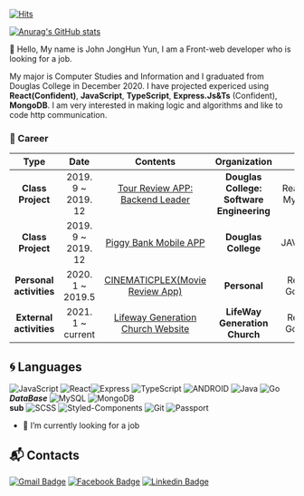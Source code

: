 

[![Hits](https://hits.seeyoufarm.com/api/count/incr/badge.svg?url=https%3A%2F%2Fgithub.com%2Fjohnyun930&count_bg=%23778BE9&title_bg=%238C8C75&icon=javascript.svg&icon_color=%23E7B317&title=hits&edge_flat=false)](https://hits.seeyoufarm.com)

[![Anurag's GitHub stats](https://github-readme-stats.vercel.app/api?username=johnyun930)](https://github.com/anuraghazra/github-readme-stats)

👋 Hello, My name is John JongHun Yun, I am a Front-web developer who is looking for a job.

My major is Computer Studies and Information and I graduated from Douglas College in December 2020. I have projected expericed using **React(Confident)**, **JavaScript**, **TypeScript**, **Express.Js&Ts** (Confident), **MongoDB**. I am very interested in making logic and algorithms and like to code http communication.

### :purple_heart: Career

| **Type** | **Date** | **Contents** | **Organization** | **Stack** |
|:--------:|:--------:|:--------:|:--------:|:--------:|
| **Class Project** | 2019. 9 ~ 2019. 12 | [Tour Review APP: Backend Leader](https://github.com/johnyun930/Tour-Review-Web-App "github link" )| **Douglas College: Software Engineering** |React, Express,  MySql, Node.js|
| **Class Project** | 2019. 9 ~ 2019. 12 | [Piggy Bank Mobile APP](https://github.com/johnyun930/PiggyBank-Android-Project- "github link") | **Douglas College** |  JAVA&&Android|
| **Personal activities** | 2020. 1 ~ 2019.5 | [CINEMATICPLEX(Movie Review App)](https://github.com/johnyun930/CinematicPlex "github link") | **Personal** |React, SCSS, Go, MongoDB |
| **External activities** | 2021. 1 ~ current | [Lifeway Generation Church Website](https://lifewaygen.ga "Welcome to Lifeway Generation Church")  | **LifeWay Generation Church** |React, SCSS, Go, MongoDB 


## :cyclone: Languages
![JavaScript](https://img.shields.io/badge/JS-%E2%98%85%E2%98%85%E2%98%85%E2%98%85%E2%98%86-0696D7?style=plastic&logo=JavaScript&logoColor=white) ![React](https://img.shields.io/badge/React-%E2%98%85%E2%98%85%E2%98%85%E2%98%86%E2%98%86-0696D7?style=plastic&logo=React&logoColor=white)![Express](https://img.shields.io/badge/Express-%E2%98%85%E2%98%85%E2%98%85%E2%98%86%E2%98%86-0696D7?style=plastic&logo=Express&logoColor=white) ![TypeScript](https://img.shields.io/badge/TS-%E2%98%85%E2%98%85%E2%98%85%E2%98%86%E2%98%86-0696D7?style=plastic&logo=TypeScript&logoColor=white) 
![ANDROID](https://img.shields.io/badge/JAVA%20&%20ANDROID-%E2%98%85%E2%98%85%E2%98%85%E2%98%86%E2%98%86-3DDC84?style=plastic&logo=android&logoColor=white)  ![Java](https://img.shields.io/badge/JAVA-%E2%98%85%E2%98%85%E2%98%85%E2%98%85%E2%98%86-red?style=plastic&logo=Java&logoColor=white) ![Go](https://img.shields.io/badge/Go-%E2%98%85%E2%98%85%E2%98%86%E2%98%86%E2%98%86-blue?style=plastic&logo=Go&logoColor=white)  
***DataBase***
![MySQL](https://img.shields.io/badge/MySQL-%E2%98%85%E2%98%85%E2%98%85%E2%98%85%E2%98%86-blue?style=plastic&logo=MySQL&logoColor=white)  ![MongoDB](https://img.shields.io/badge/MongoDB-%E2%98%85%E2%98%85%E2%98%85%E2%98%85%E2%98%86-Green?style=plastic&logo=MongoDB&logoColor=white)  
**sub**
![SCSS](https://img.shields.io/badge/-SCSS-pink?style=plastic&logo=SAss&logoColor=white) ![Styled-Components](https://img.shields.io/badge/Styled_Components-blue?style=plastic&logo=StyledL&logoColor=white) ![Git](https://img.shields.io/badge/Git-blue?style=plastic&logo=git&logoColor=white)
![Passport](https://img.shields.io/badge/Passport.JS-lightgrey?style=plastic&logo=passport&logoColor=white)
- 🔭 I’m currently looking for a job

## :mailbox_with_mail: Contacts
[![Gmail Badge](https://img.shields.io/badge/Gmail-d14836?style=flat-square&logo=Gmail&logoColor=white&link=mailto:johnyun930@gmail.com)](mailto:johnyun930@gmail.com) [![Facebook Badge](https://img.shields.io/badge/facebook-1877f2?style=flat-square&logo=facebook&logoColor=white&link=https://www.facebook.com/johnyun930)](https://www.facebook.com/johnyun930) [![Linkedin Badge](https://img.shields.io/badge/-LinkedIn-blue?style=flat-square&logo=Linkedin&logoColor=white&link=https://www.linkedin.com/in//jonghunyun)](https://www.linkedin.com/in//jonghunyun)

